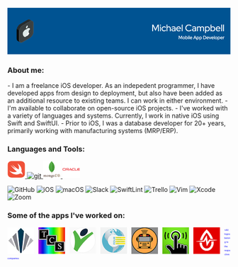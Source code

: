 ![Header](./header-image.png)

<!--
<p align="left"> <img src="https://komarev.com/ghpvc/?username=swiftcode&label=Profile%20views&color=0e75b6&style=flat" alt="swiftcode" /> </p>
<p align="left"> <img src="https://badgen.net/github/commits/swiftcode/swiftcode"/> </p>
-->

<h3 align="left">About me:</h3>
<p align="left"> 
- I am a freelance iOS developer.  As an indepedent programmer, I have developed apps from design to deployment, but also have been added as an additional resource to existing teams.  I can work in either environment.
- I'm available to collaborate on open-source iOS projects.
- I've worked with a variety of languages and systems.  Currently, I work in native iOS using Swift and SwiftUI.  
- Prior to iOS, I was a database developer for 20+ years, primarily working with manufacturing systems (MRP/ERP).
</p>

<p align="left"></p>

<h3 align="left">Languages and Tools:</h3>
<p align="left"> <a href="https://developer.apple.com/swift/" target="_blank" rel="noreferrer"> <img src="https://raw.githubusercontent.com/devicons/devicon/master/icons/swift/swift-original.svg" alt="swift" width="40" height="40"/> </a> <a href="https://git-scm.com/" target="_blank" rel="noreferrer"> <img src="https://www.vectorlogo.zone/logos/git-scm/git-scm-icon.svg" alt="git" width="40" height="40"/> </a> <a href="https://www.mongodb.com/" target="_blank" rel="noreferrer"> <img src="https://raw.githubusercontent.com/devicons/devicon/master/icons/mongodb/mongodb-original-wordmark.svg" alt="mongodb" width="40" height="40"/> </a> <a href="https://www.oracle.com/" target="_blank" rel="noreferrer"> <img src="https://raw.githubusercontent.com/devicons/devicon/master/icons/oracle/oracle-original.svg" alt="oracle" width="40" height="40"/> </a>  

![GitHub](https://img.shields.io/badge/github-%23026AA7?style=for-the-badge&logo=github&logoColor=white)
![iOS](https://img.shields.io/badge/iOS-%23026AA7?style=for-the-badge&logo=apple&logoColor=white)
![macOS](https://img.shields.io/badge/mac%20os-%23026AA7?style=for-the-badge&logo=apple&logoColor=white)
![Slack](https://img.shields.io/badge/slack-%23026AA7?style=for-the-badge&logo=slack&logoColor=white)
![SwiftLint](https://img.shields.io/badge/swiftlint-%23026AA7?style=for-the-badge&logo=swift&logoColor=white)
![Trello](https://img.shields.io/badge/Trello-%23026AA7.svg?style=for-the-badge&logo=Trello&logoColor=white)
![Vim](https://img.shields.io/badge/Vim-%23026AA7.svg?style=for-the-badge&logo=Vim&logoColor=white)
![Xcode](https://img.shields.io/badge/Xcode-%23026AA7?style=for-the-badge&logo=Xcode&logoColor=white)
![Zoom](https://img.shields.io/badge/Zoom-%23026AA7?style=for-the-badge)
</p>

<h3 align="left">Some of the apps I've worked on:</h3>
<p align="left">
<img src="uppernets.png"
     alt="Uppernets"
     style="float: left; margin-right: 10px;" />
<img src="tcslogo.png"
     alt="TCS"
     style="float: left; margin-right: 10px;" />
<img src="fitlivin.png"
     alt="Fitlivin"
     style="float: left; margin-right: 10px;" />
<img src="faithlink.png"
     alt="Faithlink"
     style="float: left; margin-right: 10px;" />       
<img src="hctb.png"
     alt="Here Comes The Bus"
     style="float: left; margin-right: 10px;" /> 
<img src="tapdistance.png"
     alt="Tapdistance"
     style="float: left; margin-right: 10px;" />  
<img src="diabetestrakr.png"
     alt="DiabetesTrakr"
     style="float: left; margin-right: 10px;" />  
<p align="left"></p>
<p style="color: blue; font-size: 6px"><sub>*All logos belong to the respective companies</sub></p>     
<!--
<p><img align="center" src="https://github-readme-stats.vercel.app/api?username=swiftcode&show_icons=true&locale=en&count_private=true" alt="swiftcode" /></p>-->
